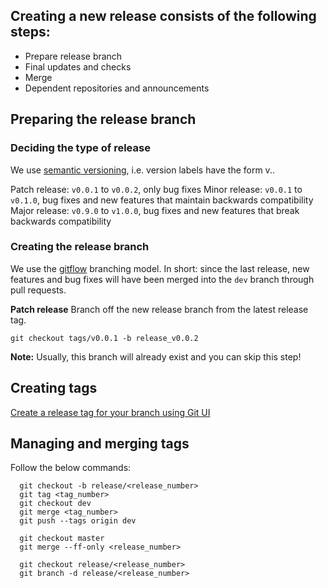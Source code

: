 ## Creating a new release consists of the following steps:

* Prepare release branch
* Final updates and checks
* Merge
* Dependent repositories and announcements

## Preparing the release branch
### Deciding the type of release
We use [semantic versioning](https://semver.org/), i.e. version labels have the form v<major>.<minor>.<patch>

Patch release: `v0.0.1` to `v0.0.2`, only bug fixes
Minor release: `v0.0.1` to `v0.1.0`, bug fixes and new features that maintain backwards compatibility
Major release: `v0.9.0` to `v1.0.0`, bug fixes and new features that break backwards compatibility

### Creating the release branch
We use the [gitflow](https://nvie.com/posts/a-successful-git-branching-model/) branching model. In short: since the last release, new features and bug fixes will have been merged into the `dev` branch through pull requests.

**Patch release**
Branch off the new release branch from the latest release tag.

`git checkout tags/v0.0.1 -b release_v0.0.2`

**Note:** Usually, this branch will already exist and you can skip this step!

## Creating tags 
[Create a release tag for your branch using Git UI](https://git-scm.com/book/en/v2/Git-Basics-Tagging)


## Managing and merging tags
Follow the below commands:
```
  git checkout -b release/<release_number>
  git tag <tag_number>
  git checkout dev
  git merge <tag_number>
  git push --tags origin dev

  git checkout master
  git merge --ff-only <release_number>

  git checkout release/<release_number>
  git branch -d release/<release_number>
```

